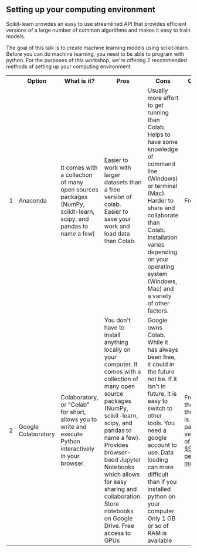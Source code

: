 ## Setting up your computing environment
Scikit-learn provides an easy to use streamlined API that provides efficient versions of a large number of common algorithms and makes it easy to train models.   

The goal of this talk is to create machine learning models using scikit-learn. 
Before you can do machine learning, you need to be able to program with python. For the purposes of this workshop, we're offering 2 recommended methods of setting up your computing environment.

<table>
  <colgroup span="4"></colgroup>
  <tbody><tr>
  	<th></th>
    <th>Option</th>
    <th>What is it?</th>
    <th>Pros</th>
    <th>Cons</th>
    <th>Cost</th>
    <th>Instructions</th>
  </tr>
  <tr>
    <td>1</td>
    <td>Anaconda</td>
    <td>It comes with a collection of many open sources packages (NumPy, scikit-learn, scipy, and pandas to name a few)</td>
    <td>Easier to work with larger datasets than a free version of colab.</br> Easier to save your work and load data than Colab.</td>
    <td>Usually more effort to get running than Colab. Helps to have some knowledge of command line (Windows) or terminal (Mac). Harder to share and collaborate than Colab. Installation varies depending on your operating system (Windows, Mac) and a variety of other factors.</td>
    <td>Free</td>
    <td><a href="https://medium.com/@GalarnykMichael/install-python-anaconda-on-windows-2020-f8e188f9a63d">Windows</a> | <a href="https://www.datacamp.com/community/tutorials/installing-anaconda-mac-os-x">Mac</a> </td>    
  </tr>
  <tr>
    <td>2</td>
    <td>Google Colaboratory</td>
    <td>Colaboratory, or "Colab" for short, allows you to write and execute Python interactively in your browser. </td>
    <td>You don't have to install anything locally on your computer. It comes with a collection of many open source packages (NumPy, scikit-learn, scipy, and pandas to name a few). Provides browser-baed Jupyter Notebooks which allows for easy sharing and collaboration. Store notebooks on Google Drive. Free access to GPUs</td>
    <td>Google owns Colab. While it has always been free, it could in the future not be.  If it isn't in future, it is easy to switch to other tools. You need a google account to use. Data loading can more difficult than if you installed python on your computer. Only 1 GB or so of RAM is available</td>
    <td>Free though there is a paid version of it at <a href="https://colab.research.google.com/signup">$9.99 per month</a></td>
    <td><a href="https://colab.research.google.com/notebooks/intro.ipynb">Welcome to Colaboratory</a></td>    
  </tr>

</tbody></table>
